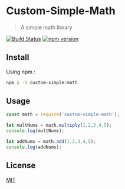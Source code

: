 # Custom-Simple-Math

> A simple math library

[![Build Status](https://travis-ci.org/EricSekyere/npm-publish.svg?branch=master)](https://travis-ci.org/EricSekyere/npm-publish)
[![npm version](https://badge.fury.io/js/npm.svg)](https://badge.fury.io/js/npm)

## Install
Using npm :
```bash
npm i -S custom-simple-math
```

## Usage

```javascript
const math = require('custom-simple-math');

let multNums = math.multiply(1,2,3,4,5);
console.log(multNums);

let addNums = math.add(1,2,3,4,5);
console.log(addNums);

```

## License

[MIT](http://vjpr.mit-license.org)

